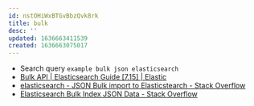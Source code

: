 ```yaml
---
id: nstOHiWxBTGvBbzQvk8rk
title: bulk
desc: ''
updated: 1636663411539
created: 1636663075017
---
```


* Search query `example bulk json elasticsearch`
* [Bulk API | Elasticsearch Guide [7.15] | Elastic](https://www.elastic.co/guide/en/elasticsearch/reference/current/docs-bulk.html)
* [elasticsearch - JSON Bulk import to Elasticstearch - Stack Overflow](https://stackoverflow.com/questions/23798433/json-bulk-import-to-elasticstearch)
* [Elasticsearch Bulk Index JSON Data - Stack Overflow](https://stackoverflow.com/questions/33340153/elasticsearch-bulk-index-json-data)
